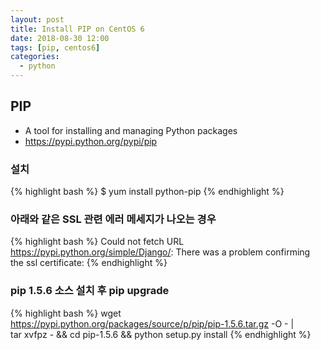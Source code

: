 ```yaml
---
layout: post
title: Install PIP on CentOS 6
date: 2018-08-30 12:00
tags: [pip, centos6]
categories:
  - python
---
```

## PIP
- A tool for installing and managing Python packages  
- https://pypi.python.org/pypi/pip  
   

### 설치
{% highlight bash %}
$ yum install python-pip
{% endhighlight %}


### 아래와 같은 SSL 관련 에러 메세지가 나오는 경우
{% highlight bash %}
Could not fetch URL https://pypi.python.org/simple/Django/: There was a problem confirming the ssl certificate:
{% endhighlight %}


### pip 1.5.6 소스 설치 후 pip upgrade
{% highlight bash %}
wget https://pypi.python.org/packages/source/p/pip/pip-1.5.6.tar.gz -O - | \
tar xvfpz - && cd pip-1.5.6 && python setup.py install
{% endhighlight %}
